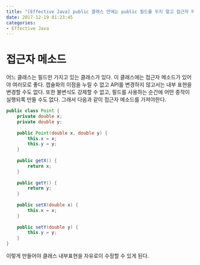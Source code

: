 ```yaml
---
title: "[Effective Java] public 클래스 안에는 public 필드를 두지 말고 접근자 메소드를 사용하라"
date: 2017-12-19 01:23:45
categories:
- Effective Java
---
```


# 접근자 메소드
어느 클래스는 필드만 가지고 있는 클래스가 있다. 이 클래스에는 접근자 메소드가 있어야 여러모로 좋다. 캡슐화의 이점을 누릴 수 없고 API를 변경하지 않고서는 내부 표현을 변경할 수도 없다. 또한 불변식도 강제할 수 없고, 필드를 사용하는 순간에 어떤 종작이 실행되록 만들 수도 없다. 그래서 다음과 같이 접근자 메소드를 가져야한다.
```java
public class Point {
	private double x;
    private double y;
    
    public Point(double x, double y) {
    	this.x = x;
        this.y = y;
    }
    
    public getX() {
    	return x;
    }
    
    public getY() {
    	return y;
    }
    
    public setX(double x) {
    	this.x = x;
    }
    
    public setY(double y) {
    	this.y = y;
    }
}
```

이렇게 만들어야 클래스 내부표현을 자유로이 수정할 수 있게 된다.
